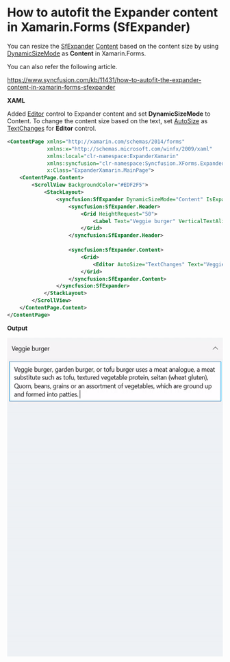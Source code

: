# How to autofit the Expander content in Xamarin.Forms (SfExpander)

You can resize the [SfExpander](https://help.syncfusion.com/xamarin/expander/getting-started?) [Content](https://help.syncfusion.com/cr/cref_files/xamarin/Syncfusion.Expander.XForms~Syncfusion.XForms.Expander.SfExpander~Content.html?) based on the content size by using [DynamicSizeMode](https://help.syncfusion.com/cr/xamarin/Syncfusion.Expander.XForms~Syncfusion.XForms.Expander.DynamicSizeMode.html?) as **Content** in Xamarin.Forms.

You can also refer the following article.

https://www.syncfusion.com/kb/11431/how-to-autofit-the-expander-content-in-xamarin-forms-sfexpander

**XAML**

Added [Editor](https://docs.microsoft.com/en-us/xamarin/xamarin-forms/user-interface/text/editor) control to Expander content and set **DynamicSizeMode** to Content. To change the content size based on the text, set [AutoSize](https://docs.microsoft.com/en-us/dotnet/api/xamarin.forms.editor.autosize#Xamarin_Forms_Editor_AutoSize) as [TextChanges](https://docs.microsoft.com/en-us/dotnet/api/xamarin.forms.editorautosizeoption#Xamarin_Forms_EditorAutoSizeOption_TextChanges) for **Editor** control.
``` xml
<ContentPage xmlns="http://xamarin.com/schemas/2014/forms"
             xmlns:x="http://schemas.microsoft.com/winfx/2009/xaml"
             xmlns:local="clr-namespace:ExpanderXamarin"
             xmlns:syncfusion="clr-namespace:Syncfusion.XForms.Expander;assembly=Syncfusion.Expander.XForms"
             x:Class="ExpanderXamarin.MainPage">
    <ContentPage.Content>
        <ScrollView BackgroundColor="#EDF2F5">
            <StackLayout>
                <syncfusion:SfExpander DynamicSizeMode="Content" IsExpanded="True">
                    <syncfusion:SfExpander.Header>
                        <Grid HeightRequest="50">
                            <Label Text="Veggie burger" VerticalTextAlignment="Center"/>
                        </Grid>
                    </syncfusion:SfExpander.Header>
 
                    <syncfusion:SfExpander.Content>
                        <Grid>
                            <Editor AutoSize="TextChanges" Text="Veggie burger, garden burger, or tofu burger uses a meat analogue, a meat substitute such as tofu, textured vegetable protein, seitan (wheat gluten), Quorn, beans, grains or an assortment of vegetables, which are ground up and formed into patties."/>
                        </Grid>
                    </syncfusion:SfExpander.Content>
                </syncfusion:SfExpander>
            </StackLayout>
        </ScrollView>
    </ContentPage.Content>
</ContentPage>
```
**Output**

![AutoFitExpandeContent](https://github.com/SyncfusionExamples/auto-fit-expander-content-xamarin/blob/master/ScreenShots/AutoFitExpanderContent.gif)
